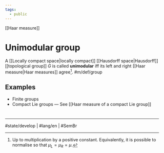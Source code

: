 ```yaml
---
tags:
  - public
---
```

[[Haar measure]]
# Unimodular group

A [[Locally compact space|locally compact]] [[Hausdorff space|Hausdorff]] [[topological group]] $G$ is called **unimodular** iff its left and right [[Haar measure|Haar measures]] agree[^scal]. #m/def/group

[^scal]: Up to multiplication by a positive constant. Equivalently, it is possible to normalise so that $\mu_{L} = \mu_{R} = \mu$.


## Examples

- Finite groups
- Compact Lie groups — See [[Haar measure of a compact Lie group]]

#
---
#state/develop | #lang/en | #SemBr
